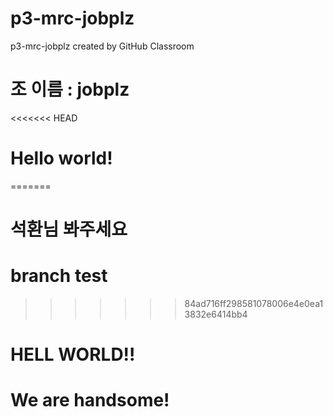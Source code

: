 # p3-mrc-jobplz
p3-mrc-jobplz created by GitHub Classroom

# 조 이름 : jobplz

<<<<<<< HEAD
# Hello world!
=======
# 석환님 봐주세요

# branch test
>>>>>>> 84ad716ff298581078006e4e0ea13832e6414bb4

# HELL WORLD!!

# We are handsome!